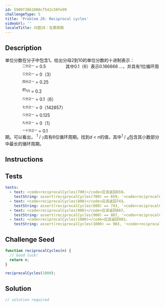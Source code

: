 ```yaml
---
id: 5900f3861000cf542c50fe99
challengeType: 5
title: 'Problem 26: Reciprocal cycles'
videoUrl: ''
localeTitle: 问题26：互惠周期
---
```


## Description
<section id="description">单位分数在分子中包含1。给出分母2到10的单位分数的十进制表示： <div style="padding-left: 4em; display: inline-grid; grid-template-rows: auto; row-gap: 7px;"><div> <sup><sub>二分之一</sub></sup> = 0.5 </div><div> <sup><sub>三分之一</sub></sup> = 0（3） </div><div> <sup><sub>四分之一</sub></sup> = 0.25 </div><div> <sup>的<sub>1/5</sub></sup> = 0.2 </div><div> <sup><sub>六分之一</sub></sup> = 0.1（6） </div><div> <sup><sub>七分之一</sub></sup> = 0（142857） </div><div> <sup><sub>八分之一</sub></sup> = 0.125 </div><div> <sup><sub>九分之一</sub></sup> = 0（1） </div><div> <sup><sub>一十分之一</sub></sup> = 0.1 </div></div>其中0.1（6）表示0.166666 ...，并具有1位循环周期。可以看出， <sup>1</sup> / <sub>7</sub>具有6位循环周期。找到<var>d</var> &lt; <var>n</var>的值，其中<sup>1</sup> / <sub>d</sub>包含其小数部分中最长的循环周期。 </section>

## Instructions
<section id="instructions">
</section>

## Tests
<section id='tests'>

```yml
tests:
  - text: <code>reciprocalCycles(700)</code>应该返回659。
    testString: assert(reciprocalCycles(700) == 659, '<code>reciprocalCycles(700)</code> should return 659.');
  - text: <code>reciprocalCycles(800)</code>应该返回743。
    testString: assert(reciprocalCycles(800) == 743, '<code>reciprocalCycles(800)</code> should return 743.');
  - text: <code>reciprocalCycles(900)</code>应该返回887。
    testString: assert(reciprocalCycles(900) == 887, '<code>reciprocalCycles(900)</code> should return 887.');
  - text: <code>reciprocalCycles(1000)</code>应该返回983。
    testString: assert(reciprocalCycles(1000) == 983, '<code>reciprocalCycles(1000)</code> should return 983.');

```

</section>

## Challenge Seed
<section id='challengeSeed'>

<div id='js-seed'>

```js
function reciprocalCycles(n) {
  // Good luck!
  return n;
}

reciprocalCycles(1000);

```

</div>



</section>

## Solution
<section id='solution'>

```js
// solution required
```
</section>
